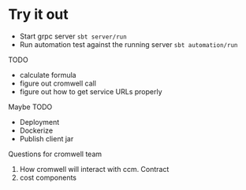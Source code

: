 # Try it out
* Start grpc server `sbt server/run`
* Run automation test against the running server `sbt automation/run` 

TODO
* calculate formula
* figure out cromwell call
* figure out how to get service URLs properly

Maybe TODO
* Deployment
* Dockerize
* Publish client jar

Questions for cromwell team
1. How cromwell will interact with ccm. Contract
2. cost components
